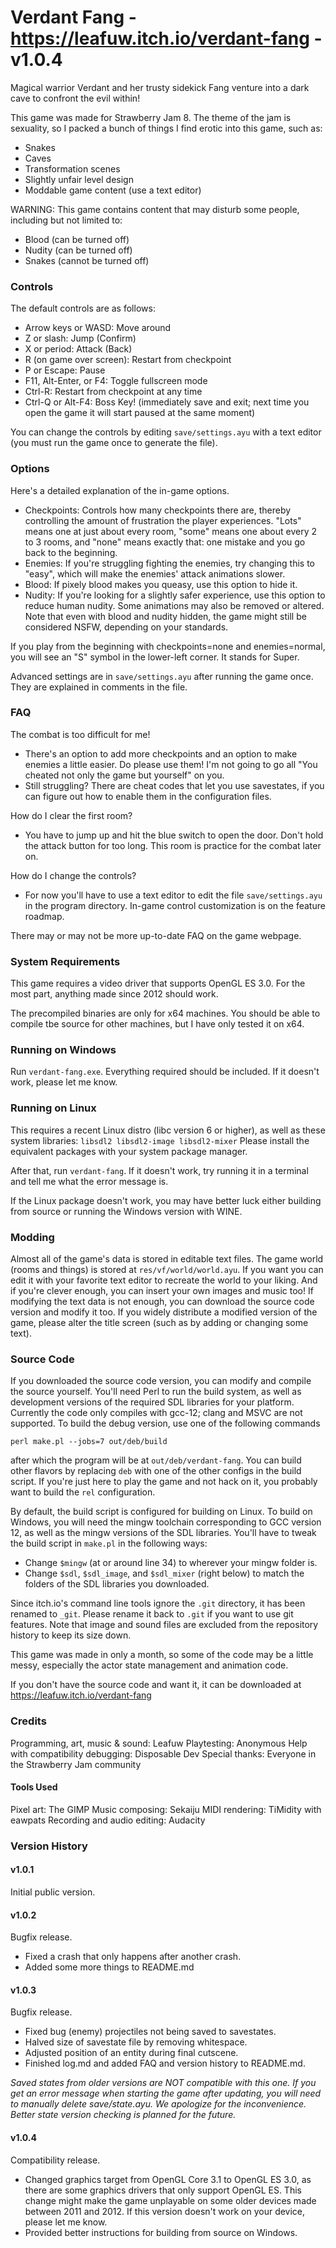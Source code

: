 Verdant Fang - https://leafuw.itch.io/verdant-fang - v1.0.4
============

Magical warrior Verdant and her trusty sidekick Fang venture into a dark cave to
confront the evil within!

This game was made for Strawberry Jam 8.  The theme of the jam is sexuality,
so I packed a bunch of things I find erotic into this game, such as:
  - Snakes
  - Caves
  - Transformation scenes
  - Slightly unfair level design
  - Moddable game content (use a text editor)

WARNING: This game contains content that may disturb some people, including but
not limited to:
  - Blood (can be turned off)
  - Nudity (can be turned off)
  - Snakes (cannot be turned off)

### Controls

The default controls are as follows:
  - Arrow keys or WASD: Move around
  - Z or slash: Jump (Confirm)
  - X or period: Attack (Back)
  - R (on game over screen): Restart from checkpoint
  - P or Escape: Pause
  - F11, Alt-Enter, or F4: Toggle fullscreen mode
  - Ctrl-R: Restart from checkpoint at any time
  - Ctrl-Q or Alt-F4: Boss Key! (immediately save and exit; next time you open
    the game it will start paused at the same moment)

You can change the controls by editing `save/settings.ayu` with a text editor
(you must run the game once to generate the file).

### Options

Here's a detailed explanation of the in-game options.

  - Checkpoints: Controls how many checkpoints there are, thereby controlling
    the amount of frustration the player experiences.  "Lots" means one at just
    about every room, "some" means one about every 2 to 3 rooms, and "none"
    means exactly that: one mistake and you go back to the beginning.
  - Enemies: If you're struggling fighting the enemies, try changing this to
    "easy", which will make the enemies' attack animations slower.
  - Blood: If pixely blood makes you queasy, use this option to hide it.
  - Nudity: If you're looking for a slightly safer experience, use this option
    to reduce human nudity.  Some animations may also be removed or altered.
    Note that even with blood and nudity hidden, the game might still be
    considered NSFW, depending on your standards.

If you play from the beginning with checkpoints=none and enemies=normal, you
will see an "S" symbol in the lower-left corner.  It stands for Super.

Advanced settings are in `save/settings.ayu` after running the game once.  They
are explained in comments in the file.

### FAQ

The combat is too difficult for me!

- There's an option to add more checkpoints and an option to make enemies a
  little easier. Do please use them! I'm not going to go all "You cheated not
  only the game but yourself" on you.
- Still struggling? There are cheat codes that let you use savestates, if you
  can figure out how to enable them in the configuration files.

How do I clear the first room?

- You have to jump up and hit the blue switch to open the door. Don't hold the
  attack button for too long. This room is practice for the combat later on.

How do I change the controls?

- For now you'll have to use a text editor to edit the file `save/settings.ayu`
  in the program directory. In-game control customization is on the feature
  roadmap.

There may or may not be more up-to-date FAQ on the game webpage.

### System Requirements

This game requires a video driver that supports OpenGL ES 3.0.  For the most
part, anything made since 2012 should work.

The precompiled binaries are only for x64 machines.  You should be able to
compile tbe source for other machines, but I have only tested it on x64.

### Running on Windows

Run `verdant-fang.exe`.  Everything required should be included.  If it doesn't
work, please let me know.

### Running on Linux

This requires a recent Linux distro (libc version 6 or higher), as well as these
system libraries: `libsdl2 libsdl2-image libsdl2-mixer`
Please install the equivalent packages with your system package manager.

After that, run `verdant-fang`.  If it doesn't work, try running it in a
terminal and tell me what the error message is.

If the Linux package doesn't work, you may have better luck either building from
source or running the Windows version with WINE.

### Modding

Almost all of the game's data is stored in editable text files.  The game world
(rooms and things) is stored at `res/vf/world/world.ayu`.  If you want you can
edit it with your favorite text editor to recreate the world to your liking.
And if you're clever enough, you can insert your own images and music too!  If
modifying the text data is not enough, you can download the source code version
and modify it too.  If you widely distribute a modified version of the game,
please alter the title screen (such as by adding or changing some text).

### Source Code

If you downloaded the source code version, you can modify and compile the source
yourself.  You'll need Perl to run the build system, as well as development
versions of the required SDL libraries for your platform.  Currently the code
only compiles with gcc-12; clang and MSVC are not supported.  To build the debug
version, use one of the following commands
```
perl make.pl --jobs=7 out/deb/build
```
after which the program will be at `out/deb/verdant-fang`.  You can build other
flavors by replacing `deb` with one of the other configs in the build script.
If you're just here to play the game and not hack on it, you probably want to
build the `rel` configuration.

By default, the build script is configured for building on Linux.  To build on
Windows, you will need the mingw toolchain corresponding to GCC version 12, as
well as the mingw versions of the SDL libraries.  You'll have to tweak the build
script in `make.pl` in the following ways:

- Change `$mingw` (at or around line 34) to wherever your mingw folder is.
- Change `$sdl`, `$sdl_image`, and `$sdl_mixer` (right below) to match the
  folders of the SDL libraries you downloaded.

Since itch.io's command line tools ignore the `.git` directory, it has been
renamed to `_git`.  Please rename it back to `.git` if you want to use git
features.  Note that image and sound files are excluded from the repository
history to keep its size down.

This game was made in only a month, so some of the code may be a little messy,
especially the actor state management and animation code.

If you don't have the source code and want it, it can be downloaded at
https://leafuw.itch.io/verdant-fang

### Credits

Programming, art, music & sound: Leafuw
Playtesting: Anonymous
Help with compatibility debugging: Disposable Dev
Special thanks: Everyone in the Strawberry Jam community

#### Tools Used

Pixel art: The GIMP
Music composing: Sekaiju
MIDI rendering: TiMidity with eawpats
Recording and audio editing: Audacity

### Version History

#### v1.0.1

Initial public version.

#### v1.0.2

Bugfix release.

- Fixed a crash that only happens after another crash.
- Added some more things to README.md

#### v1.0.3

Bugfix release.

- Fixed bug (enemy) projectiles not being saved to savestates.
- Halved size of savestate file by removing whitespace.
- Adjusted position of an entity during final cutscene.
- Finished log.md and added FAQ and version history to README.md.

*Saved states from older versions are NOT compatible with this one.  If you get
an error message when starting the game after updating, you will need to
manually delete save/state.ayu.  We apologize for the inconvenience.  Better
state version checking is planned for the future.*

#### v1.0.4

Compatibility release.

- Changed graphics target from OpenGL Core 3.1 to OpenGL ES 3.0, as there are
  some graphics drivers that only support OpenGL ES.  This change might make
  the game unplayable on some older devices made between 2011 and 2012.  If
  this version doesn't work on your device, please let me know.
- Provided better instructions for building from source on Windows.


